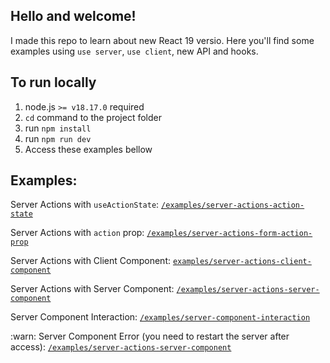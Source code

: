 ## Hello and welcome!
I made this repo to learn about new React 19 versio. Here you'll find some examples using `use server`, `use client`, new API and hooks.

## To run locally
1. node.js `>= v18.17.0` required
2. `cd` command to the project folder
3. run `npm install`
4. run `npm run dev` 
5. Access these examples bellow

## Examples:
Server Actions with `useActionState`: [`/examples/server-actions-action-state`](http://localhost:3000/examples/server-actions-action-state)

Server Actions with `action` prop: [`/examples/server-actions-form-action-prop`](http://localhost:3000/examples/server-actions-form-action-prop)

Server Actions with Client Component: [`examples/server-actions-client-component`](http://localhost:3000/examples/server-actions-client-component)

Server Actions with Server Component: [`/examples/server-actions-server-component`](http://localhost:3000/examples/server-actions-server-component)

Server Component Interaction: [`/examples/server-component-interaction`](http://localhost:3000/examples/server-component-interaction)

:warn: Server Component Error (you need to restart the server after access): [`/examples/server-actions-server-component`](http://localhost:3000/examples/server-actions-server-component)